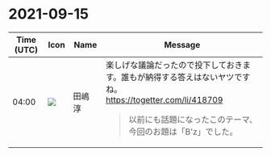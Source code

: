 # 2021-09-15

|Time (UTC)|Icon|Name|Message|
|---|---|---|---|
|04:00|![](https://secure.gravatar.com/avatar/698cc14290c3976fdd9f0a23494b87c1.jpg?s=72&d=https%3A%2F%2Fa.slack-edge.com%2Fdf10d%2Fimg%2Favatars%2Fava_0018-72.png)|田嶋　淳|楽しげな議論だったので投下しておきます。誰もが納得する答えはないヤツですね。<br><https://togetter.com/li/418709><br><blockquote>以前にも話題になったこのテーマ、今回のお題は「B'z」でした。</blockquote>|
